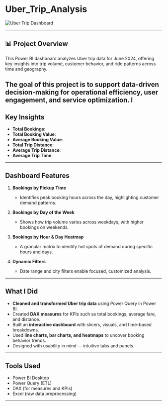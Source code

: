 # Uber_Trip_Analysis

![Uber Trip Dashboard](./sss.PNG)

---

## 📊 Project Overview

This Power BI dashboard analyzes Uber trip data for June 2024, offering key insights into trip volume, customer behavior, and ride patterns across time and geography.

The goal of this project is to support data-driven decision-making for operational efficiency, user engagement, and service optimization. I
---

##  Key Insights

- **Total Bookings**: 
- **Total Booking Value**: 
- **Average Booking Value**:
- **Total Trip Distance**: 
- **Average Trip Distance**: 
- **Average Trip Time**: 

---

## Dashboard Features

1. **Bookings by Pickup Time**  
   - Identifies peak booking hours across the day, highlighting customer demand patterns.

2. **Bookings by Day of the Week**  
   - Shows how trip volume varies across weekdays, with higher bookings on weekends.

3. **Bookings by Hour & Day Heatmap**  
   - A granular matrix to identify hot spots of demand during specific hours and days.

4. **Dynamic Filters**  
   - Date range and city filters enable focused, customized analysis.

---

## What I Did

- **Cleaned and transformed Uber trip data** using Power Query in Power BI.
- Created **DAX measures** for KPIs such as total bookings, average fare, and distance.
- Built an **interactive dashboard** with slicers, visuals, and time-based breakdowns.
- Used **line charts, bar charts, and heatmaps** to uncover booking behavior trends.
- Designed with usability in mind — intuitive tabs and panels.

---

##  Tools Used

- Power BI Desktop  
- Power Query (ETL)  
- DAX (for measures and KPIs)  
- Excel (raw data preprocessing)

---


